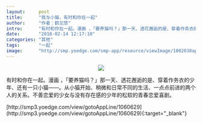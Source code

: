 ```yaml
---
layout:     post
title:      "我与小猫，有时和你在一起"
author:     "作者：鹤见悠"
intro:      "有时和你在一起。漫画 ，「要养猫吗？」那一天、透花邂逅的是、穿着作务衣的少年、还有一只小猫——。从小猫开始、稍微和日常不同的生活、一点点前进的两个人的关系。不善恋爱的少女与没有存在感的少年的松软的青春恋爱喜剧。"
date:       "2018-02-14 12:17:10"
categories: "其他"
tags:       "一起"
image:      "http://smp.yoedge.com/smp-app/resource/viewImage/1002038appline.png"
---
```

<div style="text-align: center">
<p><img src="http://smp.yoedge.com/smp-app/resource/viewImage/1002038appline.png"/></p>
</div>
<p class="post-meta">
<span>有时和你在一起。漫画 ，「要养猫吗？」那一天、透花邂逅的是、穿着作务衣的少年、还有一只小猫——。从小猫开始、稍微和日常不同的生活、一点点前进的两个人的关系。不善恋爱的少女与没有存在感的少年的松软的青春恋爱喜剧。</span>
</p>
[http://smp3.yoedge.com/view/gotoAppLine/1060629](http://smp3.yoedge.com/view/gotoAppLine/1060629){:target="_blank"}


